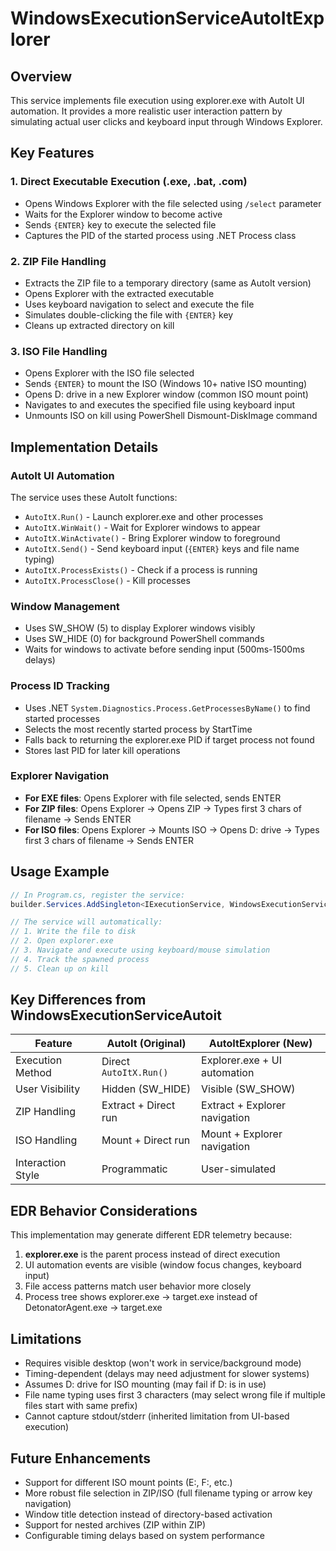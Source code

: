 # WindowsExecutionServiceAutoItExplorer

## Overview
This service implements file execution using explorer.exe with AutoIt UI automation. It provides a more realistic user interaction pattern by simulating actual user clicks and keyboard input through Windows Explorer.

## Key Features

### 1. Direct Executable Execution (.exe, .bat, .com)
- Opens Windows Explorer with the file selected using `/select` parameter
- Waits for the Explorer window to become active
- Sends `{ENTER}` key to execute the selected file
- Captures the PID of the started process using .NET Process class

### 2. ZIP File Handling
- Extracts the ZIP file to a temporary directory (same as AutoIt version)
- Opens Explorer with the extracted executable
- Uses keyboard navigation to select and execute the file
- Simulates double-clicking the file with `{ENTER}` key
- Cleans up extracted directory on kill

### 3. ISO File Handling
- Opens Explorer with the ISO file selected
- Sends `{ENTER}` to mount the ISO (Windows 10+ native ISO mounting)
- Opens D: drive in a new Explorer window (common ISO mount point)
- Navigates to and executes the specified file using keyboard input
- Unmounts ISO on kill using PowerShell Dismount-DiskImage command

## Implementation Details

### AutoIt UI Automation
The service uses these AutoIt functions:
- `AutoItX.Run()` - Launch explorer.exe and other processes
- `AutoItX.WinWait()` - Wait for Explorer windows to appear
- `AutoItX.WinActivate()` - Bring Explorer window to foreground
- `AutoItX.Send()` - Send keyboard input (`{ENTER}` keys and file name typing)
- `AutoItX.ProcessExists()` - Check if a process is running
- `AutoItX.ProcessClose()` - Kill processes

### Window Management
- Uses SW_SHOW (5) to display Explorer windows visibly
- Uses SW_HIDE (0) for background PowerShell commands
- Waits for windows to activate before sending input (500ms-1500ms delays)

### Process ID Tracking
- Uses .NET `System.Diagnostics.Process.GetProcessesByName()` to find started processes
- Selects the most recently started process by StartTime
- Falls back to returning the explorer.exe PID if target process not found
- Stores last PID for later kill operations

### Explorer Navigation
- **For EXE files**: Opens Explorer with file selected, sends ENTER
- **For ZIP files**: Opens Explorer → Opens ZIP → Types first 3 chars of filename → Sends ENTER
- **For ISO files**: Opens Explorer → Mounts ISO → Opens D: drive → Types first 3 chars of filename → Sends ENTER

## Usage Example

```csharp
// In Program.cs, register the service:
builder.Services.AddSingleton<IExecutionService, WindowsExecutionServiceAutoItExplorer>();

// The service will automatically:
// 1. Write the file to disk
// 2. Open explorer.exe
// 3. Navigate and execute using keyboard/mouse simulation
// 4. Track the spawned process
// 5. Clean up on kill
```

## Key Differences from WindowsExecutionServiceAutoit

| Feature | AutoIt (Original) | AutoItExplorer (New) |
|---------|------------------|---------------------|
| Execution Method | Direct `AutoItX.Run()` | Explorer.exe + UI automation |
| User Visibility | Hidden (SW_HIDE) | Visible (SW_SHOW) |
| ZIP Handling | Extract + Direct run | Extract + Explorer navigation |
| ISO Handling | Mount + Direct run | Mount + Explorer navigation |
| Interaction Style | Programmatic | User-simulated |

## EDR Behavior Considerations

This implementation may generate different EDR telemetry because:
1. **explorer.exe** is the parent process instead of direct execution
2. UI automation events are visible (window focus changes, keyboard input)
3. File access patterns match user behavior more closely
4. Process tree shows explorer.exe → target.exe instead of DetonatorAgent.exe → target.exe

## Limitations

- Requires visible desktop (won't work in service/background mode)
- Timing-dependent (delays may need adjustment for slower systems)
- Assumes D: drive for ISO mounting (may fail if D: is in use)
- File name typing uses first 3 characters (may select wrong file if multiple files start with same prefix)
- Cannot capture stdout/stderr (inherited limitation from UI-based execution)

## Future Enhancements

- Support for different ISO mount points (E:, F:, etc.)
- More robust file selection in ZIP/ISO (full filename typing or arrow key navigation)
- Window title detection instead of directory-based activation
- Support for nested archives (ZIP within ZIP)
- Configurable timing delays based on system performance

